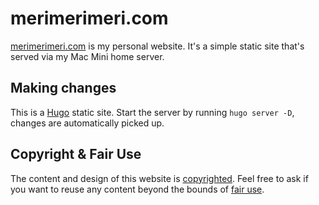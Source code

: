 # merimerimeri.com

[merimerimeri.com](https://merimerimeri.com) is my personal website. It's a simple static site that's served 
via my Mac Mini home server.

## Making changes

This is a [Hugo](https://gohugo.io) static site. Start the server by running
`hugo server -D`, changes are automatically picked up.

## Copyright & Fair Use

The content and design of this website is [copyrighted](https://www.copyright.gov/help/faq/faq-general.html#mywork). Feel 
free to ask if you want to reuse any content beyond the bounds of [fair use](https://www.copyright.gov/fair-use/more-info.html).
